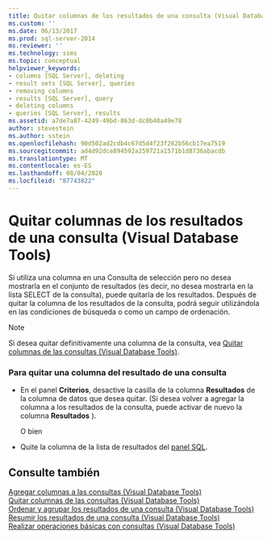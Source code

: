 ```yaml
---
title: Quitar columnas de los resultados de una consulta (Visual Database Tools) | Microsoft Docs
ms.custom: ''
ms.date: 06/13/2017
ms.prod: sql-server-2014
ms.reviewer: ''
ms.technology: ssms
ms.topic: conceptual
helpviewer_keywords:
- columns [SQL Server], deleting
- result sets [SQL Server], queries
- removing columns
- results [SQL Server], query
- deleting columns
- queries [SQL Server], results
ms.assetid: a7de7a87-4249-49bd-863d-dc0b40a49e78
author: stevestein
ms.author: sstein
ms.openlocfilehash: 90d502ad2cdb4c67d5d4f23f262b56cb17ea7519
ms.sourcegitcommit: ad4d92dce894592a259721a1571b1d8736abacdb
ms.translationtype: MT
ms.contentlocale: es-ES
ms.lasthandoff: 08/04/2020
ms.locfileid: "87743822"
---
```

# <a name="remove-columns-from-query-results-visual-database-tools"></a>Quitar columnas de los resultados de una consulta (Visual Database Tools)
  Si utiliza una columna en una Consulta de selección pero no desea mostrarla en el conjunto de resultados (es decir, no desea mostrarla en la lista SELECT de la consulta), puede quitarla de los resultados. Después de quitar la columna de los resultados de la consulta, podrá seguir utilizándola en las condiciones de búsqueda o como un campo de ordenación.  
  
> [!NOTE]  
>  Si desea quitar definitivamente una columna de la consulta, vea [Quitar columnas de las consultas &#40;Visual Database Tools&#41;](visual-database-tools.md).  
  
### <a name="to-remove-a-column-from-the-query-output"></a>Para quitar una columna del resultado de una consulta  
  
-   En el panel **Criterios**, desactive la casilla de la columna **Resultados** de la columna de datos que desea quitar. (Si desea volver a agregar la columna a los resultados de la consulta, puede activar de nuevo la columna **Resultados** ).  
  
     O bien  
  
-   Quite la columna de la lista de resultados del [panel SQL](sql-pane-visual-database-tools.md).  
  
## <a name="see-also"></a>Consulte también  
 [Agregar columnas a las consultas &#40;Visual Database Tools&#41;](add-columns-to-queries-visual-database-tools.md)   
 [Quitar columnas de las consultas &#40;Visual Database Tools&#41;](visual-database-tools.md)   
 [Ordenar y agrupar los resultados de una consulta &#40;Visual Database Tools&#41;](sort-and-group-query-results-visual-database-tools.md)   
 [Resumir los resultados de una consulta &#40;Visual Database Tools&#41;](summarize-query-results-visual-database-tools.md)   
 [Realizar operaciones básicas con consultas (Visual Database Tools)](perform-basic-operations-with-queries-visual-database-tools.md)  
  
  
